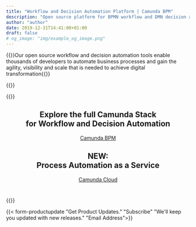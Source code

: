```yaml
---
title: "Workflow and Decision Automation Platform | Camunda BPM"
description: "Open source platform for BPMN workflow and DMN decision automation. Download now."
author: "author"
date: 2019-12-31T14:41:00+01:00
draft: false
# og_image: "img/example_og_image.png"
---
```


{{<keyvisual title="Process Automation Reinvented for the Digital Enterprise" btnshref="/products,/download" icon="icon-bpmn-io" btnsclass="btn-primary,btn-default" btnslabel="Learn more,Download" listtitle1="Developer-Friendly" listtitle2="Highly" listtitle2b="Scalable" listtitle3="BPMN / DMN Standards-Based" listtitle4="Business-IT Collaborative" >}}Our open source workflow and decision automation tools enable thousands of developers to automate business processes and gain the agility, visibility and scale that is needed to achieve digital transformation{{</keyvisual>}}

{{<news img="webinar-white.png" title="Upcoming Webinar - Process Automation: The Missing Link In Your Digital Transformation Journey" text="Wednesday, May 20, 2020 at 5:00 pm CET (11 am ET)"  btntext="Register Now" btnlink="https://camunda.com/learn/webinars/process-automation-the-missing-link-in-your-digital-transformation-journey/">}}

<!-- {{<news img="whitepaper-white.png" title="White Paper: Building Scalable Business Automation with Microservices by Sandy Kemsley." text=" "  btntext="Download Now" btnlink="https://camunda.com/learn/whitepapers/building-scalable-business-automation-with-microservices/">}}-->

<!--{{<news img="CamundaConNYC-Dot200.png" title="Now Available - CamundaCon New York Early Bird Tickets" text="$399 only, available until Feb 29, 2020. After that $649."  btntext="Register Now" btnlink="https://camundacon.com/newyork">}}-->

<!--{{<news img="camunda-cloud-icon-new-white.svg" title="Announcing the Camunda Cloud Public Beta: Workflow Engineered for the Cloud" text="The Camunda Cloud beta is open for all. Sign up and get started today."  btntext="Sign Up" btnlink="https://accounts.cloud.camunda.io/signup">}}-->

{{<teaser headlines="Design///Automate///Improve" imgs="/svg/products/Design-01.svg////svg/products/Automate-01.svg////svg/products/Improve-01.svg" paragraphs="Create BPMN workflow diagrams and DMN decision tables in an editor that both business users and developers love to use.///Execute your workflows and decisions in powerful engines that are paired with essential applications for process automation projects.///Never fear Business Process Management again as you will love Camunda. If you find that hard to believe, you should just give it a try.">}}
<div class="row" style="padding-bottom: 40px;">
        <div class="col-md-6" align="center">
        <h2>Explore the full Camunda Stack<br/>for Workflow and Decision Automation</h2>
          <a href="/products/" class="btn btn-lg btn-primary">Camunda BPM</a>
        </div>
        <div class="col-md-6" align="center">
        <h2>NEW:<br/>Process Automation as a Service</h2>
        <a href="/products/cloud/" class="btn btn-lg btn-primary">Camunda Cloud</a>
        </div>
</div>
{{<customers featured="true" btn_href="/case-studies" btn_text="Read our case studies" logos="/img/home/telekom.svg|/img/home/allianz.svg|/img/home/universal_logo.svg|/img/home/24-fitness.svg|/img/home/panasonic.svg|/img/home/fujitsu.svg|/img/home/axa.svg|/img/home/lufthansa_logo.svg|/img/home/intuit.svg|/img/home/ing.svg|/img/home/santander.svg|/img/home/db.svg" logos_alt="T Mobile|Allianz|Universal|24 Fitness|Panasonic|Fujitsu|AXA|Lufthansa|Intuit|ING|Santander|DB">}}


{{< form-productupdate "Get Product Updates." "Subscribe" "We'll keep you updated with new releases." "Email Address">}}
